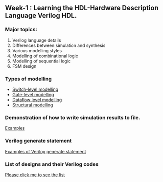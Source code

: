 ## Week-1 : Learning the HDL-Hardware Description Language Verilog HDL.

### Major topics:
<ol>
<li>Verilog language details</li>
<li>Differences between simulation and synthesis</li>
<li>Various modelling styles</li>
<li>Modelling of combinational logic</li>
<li>Modelling of sequential logic</li>
<li>FSM design</li>
</ol>

### Types of modelling

- [Switch-level modelling](https://github.com/dicdesign/workshop_may6th_25th_2024/tree/main/week1/switchLevelModelling)
- [Gate-level modelling](https://github.com/dicdesign/workshop_may6th_25th_2024/tree/main/week1/gateLevelModelling)
- [Dataflow level modelling](https://github.com/dicdesign/workshop_may6th_25th_2024/tree/main/week1/dataFlowModelling)
- [Structural modelling](https://github.com/dicdesign/workshop_may6th_25th_2024/tree/main/week1/structuralModelling) 

### Demonstration of how to write simulation results to file.
[Examples](https://github.com/dicdesign/workshop_may6th_25th_2024/tree/main/week1/writingOutputToFile)

### Verilog generate statement
[Examples of Verilog generate statement](https://github.com/dicdesign/workshop_may6th_25th_2024/blob/main/week1/verilogGenerateStatement.md)

### List of designs and their Verilog codes

[Please click me to see the list](https://github.com/dicdesign/asic_edatools/blob/main/list_verilogCodes.md)
